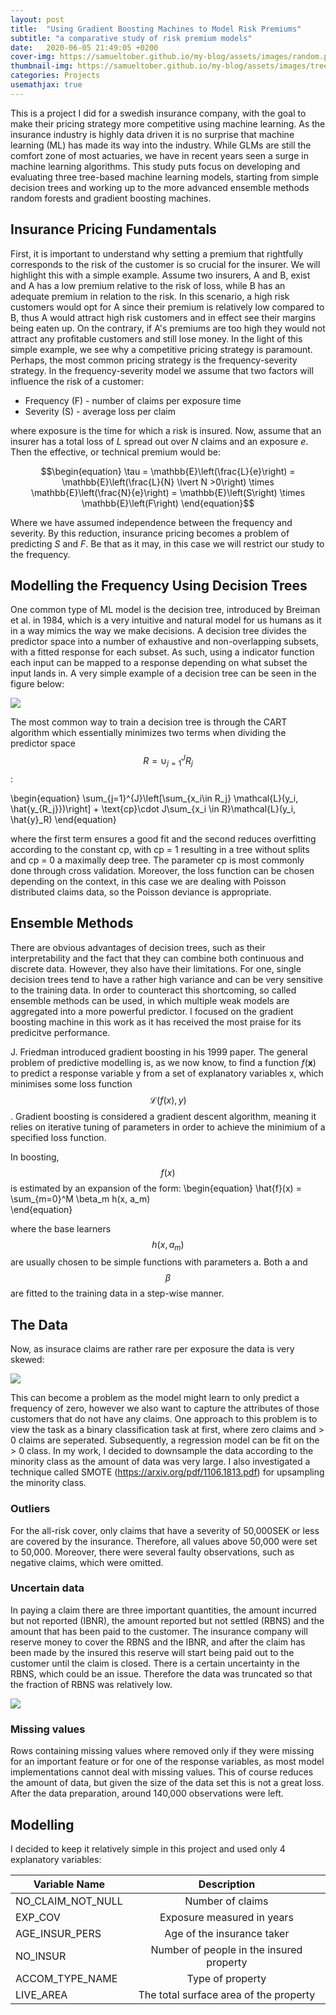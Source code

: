 ```yaml
---
layout: post
title:  "Using Gradient Boosting Machines to Model Risk Premiums"
subtitle: "a comparative study of risk premium models"
date:   2020-06-05 21:49:05 +0200
cover-img: https://samueltober.github.io/my-blog/assets/images/random.png
thumbnail-img: https://samueltober.github.io/my-blog/assets/images/tree.png
categories: Projects
usemathjax: true
---
```


This is a project I did for a swedish insurance company, with the goal to make their pricing strategy more competitive using machine learning. As the insurance industry is highly data driven it is no surprise that machine learning (ML) has made its way into the industry. While GLMs are still the comfort zone of most actuaries, we have in recent years seen a surge in machine learning algorithms. This study puts focus on developing and evaluating three tree-based machine learning models, starting from simple decision trees and working up to the more advanced ensemble methods random forests and gradient boosting machines.

## Insurance Pricing Fundamentals
First, it is important to understand why setting a premium that rightfully corresponds to the risk of the customer is so crucial for the insurer. We will highlight this with a simple example. Assume two insurers, A and B, exist and A has a low premium relative to the risk of loss, while B has an adequate premium in relation to the risk. In this scenario, a high risk customers would opt for A since their premium is relatively low compared to B, thus A would attract high risk customers and in effect see their margins being eaten up. On the contrary, if A's premiums are too high they would not attract any profitable customers and still lose money. In the light of this simple example, we see why a competitive pricing strategy is paramount. Perhaps, the most common pricing strategy is the frequency-severity strategy. In the frequency-severity model we assume that two factors will influence the risk of a customer:

 * Frequency (F) - number of claims per exposure time
 * Severity (S) - average loss per claim

where exposure is the time for which a risk is insured. Now, assume that an insurer has a total loss of $L$ spread out over $N$ claims and an exposure $e$. Then the effective, or technical premium would be:

$$\begin{equation}
    \tau = \mathbb{E}\left(\frac{L}{e}\right) = \mathbb{E}\left(\frac{L}{N} \lvert N >0\right) \times \mathbb{E}\left(\frac{N}{e}\right) = \mathbb{E}\left(S\right) \times \mathbb{E}\left(F\right)
\end{equation}$$

Where we have assumed independence between the frequency and severity. By this reduction, insurance pricing becomes a problem of predicting $S$ and $F$. Be that as it may, in this case we will restrict our study to the frequency.

## Modelling the Frequency Using Decision Trees
One common type of ML model is the decision tree, introduced by Breiman et al. in 1984, which is a very intuitive and natural model for us humans as it in a way mimics the way we make decisions. A decision tree divides the predictor space into a number of exhaustive and non-overlapping subsets, with a fitted response for each subset. As such, using a indicator function each input can be mapped to a response depending on what subset the input lands in. A very simple example of a decision tree can be seen in the figure below:

<img src="https://samueltober.github.io/samuel-tober/images/Decision_tree_example.png" >

The most common way to train a decision tree is through the CART algorithm which essentially minimizes two terms when dividing the predictor space $$R = \cup_{j=1}^{J}R_j$$:

\begin{equation}
    \sum_{j=1}^{J}\left[\sum_{x_i\in R_j} \mathcal{L}(y_i, \hat{y_{R_j}})\right] + \text{cp}\cdot J\sum_{x_i \in R}\mathcal{L}(y_i, \hat{y}_R)
\end{equation}

where the first term ensures a good fit and the second reduces overfitting according to the constant cp, with cp = 1 resulting in a tree without splits and cp = 0 a maximally deep tree. The parameter cp is most commonly done through cross validation. Moreover, the loss function can be chosen depending on the context, in this case we are dealing with Poisson distributed claims data, so the Poisson deviance is appropriate.

## Ensemble Methods
There are obvious advantages of decision trees, such as their interpretability and the fact that they can combine both continuous and discrete data. However, they also have their limitations. For one, single decision trees tend to have a rather high variance and can be very sensitive to the training data.  In order to counteract this shortcoming, so called ensemble methods can be used, in which multiple weak models are aggregated into a more powerful predictor. I focused on the gradient boosting machine in this work as it has received the most praise for its predicitve performance. 

J. Friedman introduced gradient boosting in his 1999 paper. The general problem of predictive modelling is, as we now know, to find a function $f(\bm{x})$ to predict a response variable y from a set of explanatory variables x, which minimises some loss function $$\mathcal{L}(f(x), y)$$. Gradient boosting is considered a gradient descent algorithm, meaning it relies on iterative tuning of parameters in order to achieve the minimium of a specified loss function.

In boosting, $$f(x)$$ is estimated by an expansion of the form:
\begin{equation}
    \hat{f}(x) = \sum_{m=0}^M \beta_m h(x, a_m)        
\end{equation}

where the base learners $$h(x, a_m)$$ are usually chosen to be simple functions with parameters a. Both a and $$\beta$$ are fitted to the training data in a step-wise manner.

## The Data
Now, as insurace claims are rather rare per exposure the data is very skewed:

<img src="https://samueltober.github.io/samuel-tober/images/Number_of_claims.png" >

This can become a problem as the model might learn to only predict a frequency of zero, however we also want to capture the attributes of those customers that do not have any claims. One approach to this problem is to view the task as a binary classification task at first, where zero claims and > 0 claims are seperated. Subsequently, a regression model can be fit on the > 0 class. In my work, I decided to downsample the data according to the minority class as the amount of data was very large. I also investigated a technique called SMOTE (https://arxiv.org/pdf/1106.1813.pdf) for upsampling the minority class. 

### Outliers
For the all-risk cover, only claims that have a severity of 50,000SEK or less are covered by the insurance. Therefore, all values above 50,000 were set to 50,000. Moreover, there were several faulty observations, such as negative claims, which were omitted.

### Uncertain data
In paying a claim there are three important quantities, the amount incurred but not reported (IBNR), the amount reported but not settled (RBNS) and the amount that has been paid to the customer. The insurance company will reserve money to cover the RBNS and the IBNR, and after the claim has been made by the insured this reserve will start being paid out to the customer until the claim is closed. There is a certain uncertainty in the RBNS, which could be an issue. Therefore the data was truncated so that the fraction of RBNS was relatively low.

<img src="https://samueltober.github.io/samuel-tober/images/Insurance_period.png" >

### Missing values
Rows containing missing values where removed only if they were missing for an important feature or for one of the response variables, as most model implementations cannot deal with missing values. This of course reduces the amount of data, but given the size of the data set this is not a great loss. After the data preparation, around 140,000 observations were left.

## Modelling
I decided to keep it relatively simple in this project and used only 4 explanatory variables:

| Variable Name       | Description  |
| --------------------|:-------------:|
| NO_CLAIM_NOT_NULL   | Number of claims |
| EXP_COV             | Exposure measured in years      |
| AGE_INSUR_PERS      | Age of the insurance taker      |
| NO_INSUR            | Number of people in the insured property      |
| ACCOM_TYPE_NAME     | Type of property      |
| LIVE_AREA           | The total surface area of the property      |

